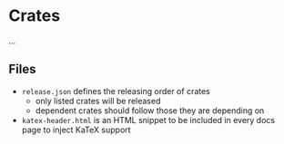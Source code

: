 # Crates

...

## Files

- `release.json` defines the releasing order of crates
  - only listed crates will be released
  - dependent crates should follow those they are depending on
- `katex-header.html` is an HTML snippet to be included in every docs page to inject
  KaTeX support
